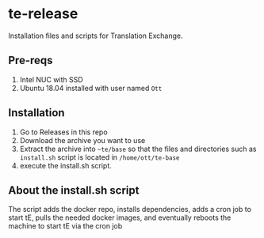 # te-release
Installation files and scripts for Translation Exchange.

## Pre-reqs
1. Intel NUC with SSD
2. Ubuntu 18.04 installed with user named `Ott`

## Installation
1. Go to Releases in this repo
2. Download the archive you want to use
3. Extract the archive into `~te/base` so that the files and directories such as `install.sh` script is located in `/home/ott/te-base`
4. execute the install.sh script.

## About the install.sh script
The script adds the docker repo, installs dependencies, adds a cron job to start tE, pulls the needed docker images, and eventually reboots the machine to start tE via the cron job
